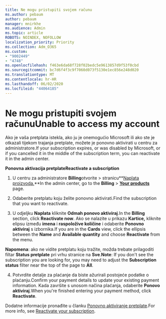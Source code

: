 ```yaml
---
title: Ne mogu pristupiti svojem računu
ms.author: pebaum
author: pebaum
manager: mnirkhe
ms.audience: Admin
ms.topic: article
ROBOTS: NOINDEX, NOFOLLOW
localization_priority: Priority
ms.collection: Adm_O365
ms.custom:
- "9002449"
- "4748"
ms.openlocfilehash: f463e6da68f728f02bedc5e9613857d9f53f0cbd
ms.sourcegitcommit: bc7d6f4f3c9f7060d073f5130e1ec856e248d020
ms.translationtype: MT
ms.contentlocale: hr-HR
ms.lasthandoff: 06/02/2020
ms.locfileid: "44064185"
---
```

# <a name="unable-to-access-my-account"></a><span data-ttu-id="8dbc3-102">Ne mogu pristupiti svojem računu</span><span class="sxs-lookup"><span data-stu-id="8dbc3-102">Unable to access my account</span></span>

<span data-ttu-id="8dbc3-103">Ako je vaša pretplata istekla, ako ju je onemogućio Microsoft ili ako ste je otkazali tijekom trajanja pretplate, možete je ponovno aktivirati u centru za administratore.</span><span class="sxs-lookup"><span data-stu-id="8dbc3-103">If your subscription expires, or was disabled by Microsoft, or if you cancelled it in the middle of the subscription term, you can reactivate it in the admin center.</span></span>

<span data-ttu-id="8dbc3-104">**Ponovna aktivacija pretplate**</span><span class="sxs-lookup"><span data-stu-id="8dbc3-104">**Reactivate a subscription**</span></span>

1. <span data-ttu-id="8dbc3-105">U centru za administratore **Billing**otvorite  >  stranicu**[Naplata proizvoda.](https://go.microsoft.com/fwlink/p/?linkid=842054)**</span><span class="sxs-lookup"><span data-stu-id="8dbc3-105">In the admin center, go to the **Billing** > **[Your products](https://go.microsoft.com/fwlink/p/?linkid=842054)** page.</span></span>

2. <span data-ttu-id="8dbc3-106">Odaberite pretplatu koju želite ponovno aktivirati.</span><span class="sxs-lookup"><span data-stu-id="8dbc3-106">Find the subscription that you want to reactivate.</span></span>

3. <span data-ttu-id="8dbc3-107">U odjeljku **Naplata** kliknite **Odmah ponovo aktiviraj**.</span><span class="sxs-lookup"><span data-stu-id="8dbc3-107">In the **Billing** section, click **Reactivate now**.</span></span> <span data-ttu-id="8dbc3-108">Ako se nalazite u prikazu **Kartice,** kliknite elipsu između **imena** i **raspoložive količine** i odaberite **Ponovno aktiviraj** s izbornika.</span><span class="sxs-lookup"><span data-stu-id="8dbc3-108">If you are in the **Cards** view, click the ellipsis between the **Name** and **Available quantity** and choose **Reactivate** from the menu.</span></span>

<span data-ttu-id="8dbc3-109">**Napomena**: ako ne vidite pretplatu koju tražite, možda trebate prilagoditi filtar **Status pretplate** pri vrhu stranice na **Sve**.</span><span class="sxs-lookup"><span data-stu-id="8dbc3-109">**Note**: If you don't see the subscription you are looking for, you may need to adjust the **Subscription status** filter near the top of the page to **All**.</span></span>

4. <span data-ttu-id="8dbc3-110">Potvrdite detalje za plaćanje da biste ažurirali postojeće podatke o plaćanju.</span><span class="sxs-lookup"><span data-stu-id="8dbc3-110">Confirm your payment details to update your existing payment information.</span></span> <span data-ttu-id="8dbc3-111">Kada završite s unosom načina plaćanja, odaberite **Ponovo aktiviraj**.</span><span class="sxs-lookup"><span data-stu-id="8dbc3-111">When you're finished entering your payment method, click **Reactivate**.</span></span>

<span data-ttu-id="8dbc3-112">Dodatne informacije pronađite u članku [Ponovno aktiviranje pretplate](https://docs.microsoft.com/microsoft-365/commerce/subscriptions/reactivate-your-subscription).</span><span class="sxs-lookup"><span data-stu-id="8dbc3-112">For more info, see [Reactivate your subscription](https://docs.microsoft.com/microsoft-365/commerce/subscriptions/reactivate-your-subscription).</span></span>
